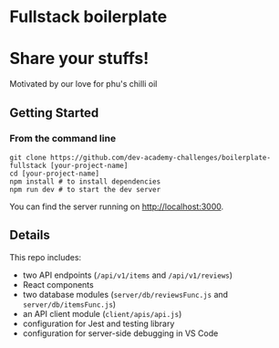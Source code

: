 # Fullstack boilerplate

# Share your stuffs!

Motivated by our love for phu's chilli oil

## Getting Started

### From the command line

```
git clone https://github.com/dev-academy-challenges/boilerplate-fullstack [your-project-name]
cd [your-project-name]
npm install # to install dependencies
npm run dev # to start the dev server
```

You can find the server running on [http://localhost:3000](http://localhost:3000).

## Details

This repo includes:

- two API endpoints (`/api/v1/items` and `/api/v1/reviews`)
- React components
- two database modules (`server/db/reviewsFunc.js` and `server/db/itemsFunc.js`)
- an API client module (`client/apis/api.js`)
- configuration for Jest and testing library
- configuration for server-side debugging in VS Code
